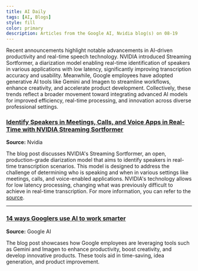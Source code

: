 ```yaml
---
title: AI Daily
tags: [AI, Blogs]
style: fill
color: primary
description: Articles from the Google AI, Nvidia blog(s) on 08-19
---
```


Recent announcements highlight notable advancements in AI-driven productivity and real-time speech technology. NVIDIA introduced Streaming Sortformer, a diarization model enabling real-time identification of speakers in various applications with low latency, significantly improving transcription accuracy and usability. Meanwhile, Google employees have adopted generative AI tools like Gemini and Imagen to streamline workflows, enhance creativity, and accelerate product development. Collectively, these trends reflect a broader movement toward integrating advanced AI models for improved efficiency, real-time processing, and innovation across diverse professional settings.

### [Identify Speakers in Meetings, Calls, and Voice Apps in Real-Time with NVIDIA Streaming Sortformer](https://developer.nvidia.com/blog/identify-speakers-in-meetings-calls-and-voice-apps-in-real-time-with-nvidia-streaming-sortformer/)
**Source:** Nvidia

The blog post discusses NVIDIA's Streaming Sortformer, an open, production-grade diarization model that aims to identify speakers in real-time transcription scenarios. This model is designed to address the challenge of determining who is speaking and when in various settings like meetings, calls, and voice-enabled applications. NVIDIA's technology allows for low latency processing, changing what was previously difficult to achieve in real-time transcription. For more information, you can refer to the <a href="https://developer.nvidia.com/blog/identify-speakers-in-meetings-calls-and-voice-apps-in-real-time-with-nvidia-streaming-sortformer/" rel="nofollow noopener" target="_self">source</a>.

---

### [14 ways Googlers use AI to work smarter](https://blog.google/technology/ai/google-ai-workplace-examples/)
**Source:** Google AI

The blog post showcases how Google employees are leveraging tools such as Gemini and Imagen to enhance productivity, boost creativity, and develop innovative products. These tools aid in time-saving, idea generation, and product improvement.